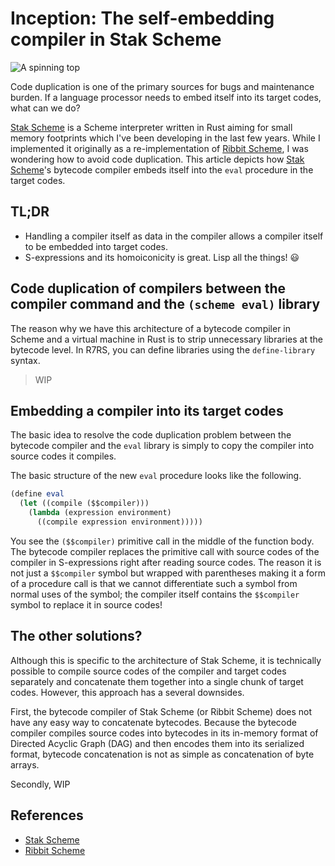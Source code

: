 # Inception: The self-embedding compiler in Stak Scheme

![A spinning top](https://raviqqe.s3.amazonaws.com/doc/stak/inception/spinning_top_3.jpg)

Code duplication is one of the primary sources for bugs and maintenance burden. If a language processor needs to embed itself into its target codes, what can we do?

[Stak Scheme][stak] is a Scheme interpreter written in Rust aiming for small memory footprints which I've been developing in the last few years.
While I implemented it originally as a re-implementation of [Ribbit Scheme][ribbit], I was wondering how to avoid code duplication. This article depicts how [Stak Scheme][stak]'s bytecode compiler embeds itself into the `eval` procedure in the target codes.

## TL;DR

- Handling a compiler itself as data in the compiler allows a compiler itself to be embedded into target codes.
- S-expressions and its homoiconicity is great. Lisp all the things! 😃

## Code duplication of compilers between the compiler command and the `(scheme eval)` library

The reason why we have this architecture of a bytecode compiler in Scheme and a virtual machine in Rust is to strip unnecessary libraries at the bytecode level. In R7RS, you can define libraries using the `define-library` syntax.

> WIP

## Embedding a compiler into its target codes

The basic idea to resolve the code duplication problem between the bytecode compiler and the `eval` library is simply to copy the compiler into source codes it compiles.

The basic structure of the new `eval` procedure looks like the following.

```scheme
(define eval
  (let ((compile ($$compiler)))
    (lambda (expression environment)
      ((compile expression environment)))))
```

You see the `($$compiler)` primitive call in the middle of the function body. The bytecode compiler replaces the primitive call with source codes of the compiler in S-expressions right after reading source codes. The reason it is not just a `$$compiler` symbol but wrapped with parentheses making it a form of a procedure call is that we cannot differentiate such a symbol from normal uses of the symbol; the compiler itself contains the `$$compiler` symbol to replace it in source codes!

## The other solutions?

Although this is specific to the architecture of Stak Scheme, it is technically possible to compile source codes of the compiler and target codes separately and concatenate them together into a single chunk of target codes. However, this approach has a several downsides.

First, the bytecode compiler of Stak Scheme (or Ribbit Scheme) does not have any easy way to concatenate bytecodes. Because the bytecode compiler compiles source codes into bytecodes in its in-memory format of Directed Acyclic Graph (DAG) and then encodes them into its serialized format, bytecode concatenation is not as simple as concatenation of byte arrays.

Secondly, WIP

## References

- [Stak Scheme][stak]
- [Ribbit Scheme][ribbit]

[stak]: https://github.com/raviqqe/stak
[ribbit]: https://github.com/udem-dlteam/ribbit
